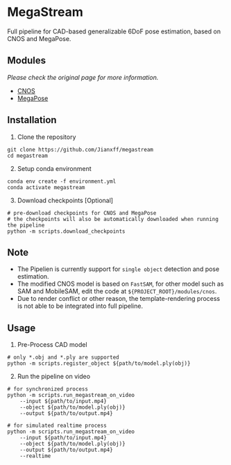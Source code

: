# MegaStream

Full pipeline for CAD-based generalizable 6DoF pose estimation, based on CNOS and MegaPose.

## Modules
*Please check the original page for more information.*
- [CNOS](https://github.com/nv-nguyen/cnos)
- [MegaPose](https://github.com/megapose6d/megapose6d)

## Installation

1. Clone the repository
```
git clone https://github.com/Jianxff/megastream
cd megastream
```

2. Setup conda environment
```
conda env create -f environment.yml
conda activate megastream
```

3. Download checkpoints [Optional]
```
# pre-download checkpoints for CNOS and MegaPose
# the checkpoints will also be automatically downloaded when running the pipeline
python -m scripts.download_checkpoints
```

## Note
- The Pipelien is currently support for `single object` detection and pose estimation.
- The modified CNOS model is based on `FastSAM`, for other model such as SAM and MobileSAM, edit the code at `${PROJECT_ROOT}/modules/cnos`.
- Due to render conflict or other reason, the template-rendering process is not able to be integrated into full pipeline. 

## Usage
1. Pre-Process CAD model
```
# only *.obj and *.ply are supported
python -m scripts.register_object ${path/to/model.ply(obj)}
```

2. Run the pipeline on video
```
# for synchronized process
python -m scripts.run_megastream_on_video 
    --input ${path/to/input.mp4} 
    --object ${path/to/model.ply(obj)} 
    --output ${path/to/output.mp4}

# for simulated realtime process
python -m scripts.run_megastream_on_video 
    --input ${path/to/input.mp4} 
    --object ${path/to/model.ply(obj)} 
    --output ${path/to/output.mp4} 
    --realtime
```